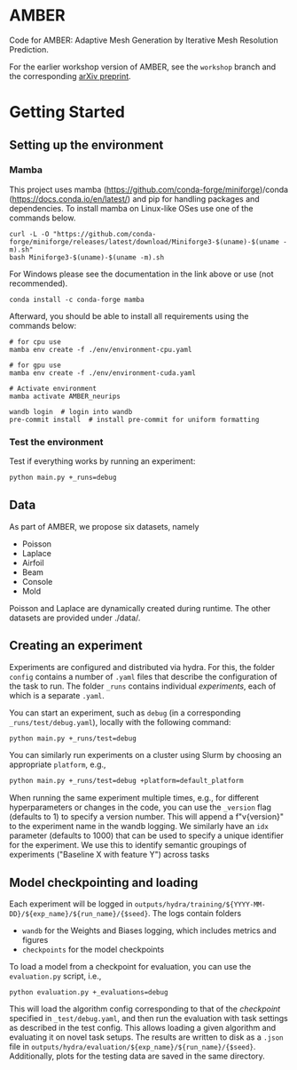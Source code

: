 # AMBER

Code for AMBER: Adaptive Mesh Generation by Iterative Mesh Resolution Prediction.

For the earlier workshop version of AMBER, see the ```workshop``` branch and the corresponding [arXiv preprint](https://arxiv.org/abs/2406.14161).
# Getting Started

## Setting up the environment

### Mamba
This project uses mamba (https://github.com/conda-forge/miniforge)/conda (https://docs.conda.io/en/latest/) and pip for handling packages and dependencies.
To install mamba on Linux-like OSes use one of the commands below.

```
curl -L -O "https://github.com/conda-forge/miniforge/releases/latest/download/Miniforge3-$(uname)-$(uname -m).sh"
bash Miniforge3-$(uname)-$(uname -m).sh
```

For Windows please see the documentation in the link above or use (not recommended).
```
conda install -c conda-forge mamba
```

Afterward, you should be able to install all requirements using the commands below:

```
# for cpu use
mamba env create -f ./env/environment-cpu.yaml

# for gpu use
mamba env create -f ./env/environment-cuda.yaml

# Activate environment
mamba activate AMBER_neurips

wandb login  # login into wandb
pre-commit install  # install pre-commit for uniform formatting
```

### Test the environment
Test if everything works by running an experiment:

```bash
python main.py +_runs=debug
```


## Data
As part of AMBER, we propose six datasets, namely
* Poisson
* Laplace
* Airfoil
* Beam
* Console
* Mold

Poisson and Laplace are dynamically created during runtime.
The other datasets are provided under ./data/.


## Creating an experiment

Experiments are configured and distributed via hydra. For this, the folder `config` contains
a number of `.yaml` files that describe the configuration of the task to run.
The folder `_runs` contains individual *experiments*, each of which is a separate `.yaml`.

You can start an experiment, such as `debug` (in a corresponding `_runs/test/debug.yaml`), locally with the following command:

```bash
python main.py +_runs/test=debug
```

You can similarly run experiments on a cluster using Slurm by choosing an appropriate `platform`, e.g.,

```bash
python main.py +_runs/test=debug +platform=default_platform
```

When running the same experiment multiple times, e.g., for different hyperparameters or changes in the code, you can
use the `_version` flag (defaults to 1) to specify a version number.
This will append a f"v{version}" to the experiment name in the wandb logging.
We similarly have an `idx` parameter (defaults to 1000) that can be used to specify a unique identifier for the
experiment. We use this to identify semantic groupings of experiments ("Baseline X with feature Y") across tasks


## Model checkpointing and loading

Each experiment will be logged in `outputs/hydra/training/${YYYY-MM-DD}/${exp_name}/${run_name}/{$seed}`.
The logs contain folders
* `wandb` for the Weights and Biases logging, which includes metrics and figures
* `checkpoints` for the model checkpoints

To load a model from a checkpoint for evaluation, you can use the `evaluation.py` script, i.e.,
```
python evaluation.py +_evaluations=debug
```

This will load the algorithm config corresponding to that of the *checkpoint* specified in `_test/debug.yaml`, and
then run the evaluation with task settings as described in the test config. This allows loading a given algorithm and
evaluating it on novel task setups.
The results are written to disk as a `.json` file in `outputs/hydra/evaluation/${exp_name}/${run_name}/{$seed}`.
Additionally, plots for the testing data are saved in the same directory.
